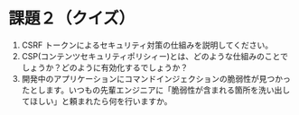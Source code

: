 # 課題２（クイズ）

1. CSRF トークンによるセキュリティ対策の仕組みを説明してください。
2. CSP(コンテンツセキュリティポリシィー)とは、どのような仕組みのことでしょうか？どのように有効化するでしょうか？
3. 開発中のアプリケーションにコマンドインジェクションの脆弱性が見つかったとします。いつもの先輩エンジニアに「脆弱性が含まれる箇所を洗い出してほしい」と頼まれたら何を行いますか。
